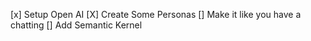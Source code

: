 [x] Setup Open AI
[X] Create Some Personas
[] Make it like you have a chatting
[] Add Semantic Kernel